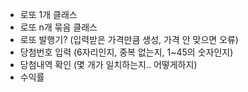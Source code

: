 - 로또 1개 클래스
- 로또 n개 묶음 클래스
- 로또 발행기? (입력받은 가격만큼 생성, 가격 안 맞으면 오류)
- 당첨번호 입력 (6자리인지, 중복 없는지, 1~45의 숫자인지)
- 당첨내역 확인 (몇 개가 일치하는지.. 어떻게하지)
- 수익률
